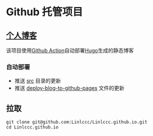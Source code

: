 # Github 托管项目

## [个人博客](https://linlccc.com)

该项目使用[Github Action](https://docs.github.com/en/actions)自动部署[Hugo](https://github.com/gohugoio/hugo)生成的静态博客

### 自动部署

- 推送 [src](src) 目录的更新
- 推送 [deploy-blog-to-github-pages](.github/workflows/deploy-blog-to-github-pages.yml) 文件的更新

## 拉取

~~~ git
git clone git@github.com:Linlccc/Linlccc.github.io.git
cd Linlccc.github.io
~~~
